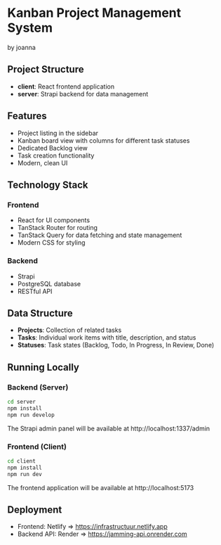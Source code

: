 # Kanban Project Management System
by joanna

## Project Structure

- **client**: React frontend application
- **server**: Strapi backend for data management

## Features

- Project listing in the sidebar
- Kanban board view with columns for different task statuses
- Dedicated Backlog view 
- Task creation functionality
- Modern, clean UI

## Technology Stack

### Frontend

- React for UI components
- TanStack Router for routing
- TanStack Query for data fetching and state management
- Modern CSS for styling

### Backend

- Strapi
- PostgreSQL database
- RESTful API

## Data Structure

- **Projects**: Collection of related tasks
- **Tasks**: Individual work items with title, description, and status
- **Statuses**: Task states (Backlog, Todo, In Progress, In Review, Done)

## Running Locally

### Backend (Server)

```bash
cd server
npm install
npm run develop
```

The Strapi admin panel will be available at http://localhost:1337/admin

### Frontend (Client)

```bash
cd client
npm install
npm run dev
```

The frontend application will be available at http://localhost:5173

## Deployment

- Frontend: Netlify => https://infrastructuur.netlify.app
- Backend API: Render => https://jamming-api.onrender.com
